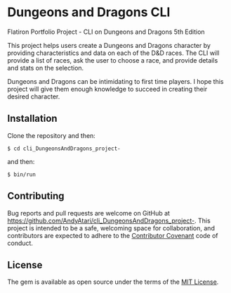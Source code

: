 # Dungeons and Dragons CLI
Flatiron Portfolio Project - CLI on Dungeons and Dragons 5th Edition 

This project helps users create a Dungeons and Dragons character by providing characteristics and data on each of the
D&D races. The CLI will provide a list of races, ask the user to choose a race, and provide details and stats on the selection.    

Dungeons and Dragons can be intimidating to first time players. I hope this project will give them enough knowledge to succeed in 
creating their desired character. 

## Installation 

Clone the repository and then: 

```$ cd cli_DungeonsAndDragons_project-```

and then:

```$ bin/run```

## Contributing

Bug reports and pull requests are welcome on GitHub at https://github.com/AndyAtari/cli_DungeonsAndDragons_project-. This project is intended to be a safe, welcoming space for collaboration, and contributors are expected to adhere to the [Contributor Covenant](https://www.contributor-covenant.org/) code of conduct.

## License 
The gem is available as open source under the terms of the [MIT License](https://opensource.org/licenses/MIT).


